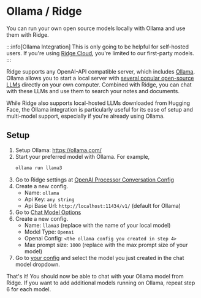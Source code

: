 # Ollama / Ridge

You can run your own open source models locally with Ollama and use them with Ridge.

:::info[Ollama Integration]
This is only going to be helpful for self-hosted users. If you're using [Ridge Cloud](https://app.ridge.dev), you're limited to our first-party models.
:::

Ridge supports any OpenAI-API compatible server, which includes [Ollama](http://ollama.ai/). Ollama allows you to start a local server with [several popular open-source LLMs](https://ollama.com/library) directly on your own computer. Combined with Ridge, you can chat with these LLMs and use them to search your notes and documents.

While Ridge also supports local-hosted LLMs downloaded from Hugging Face, the Ollama integration is particularly useful for its ease of setup and multi-model support, especially if you're already using Ollama.

## Setup

1. Setup Ollama: https://ollama.com/
2. Start your preferred model with Ollama. For example,
    ```bash
    ollama run llama3
    ```
3. Go to Ridge settings at [OpenAI Processor Conversation Config](http://localhost:42110/server/admin/database/openaiprocessorconversationconfig/)
4. Create a new config.
   - Name: `ollama`
   - Api Key: `any string`
   - Api Base Url: `http://localhost:11434/v1/` (default for Ollama)
5. Go to [Chat Model Options](http://localhost:42110/server/admin/database/chatmodeloptions/)
6. Create a new config.
   - Name: `llama3` (replace with the name of your local model)
   - Model Type: `Openai`
   - Openai Config: `<the ollama config you created in step 4>`
   - Max prompt size: `1000` (replace with the max prompt size of your model)
7. Go to [your config](http://localhost:42110/config) and select the model you just created in the chat model dropdown.

That's it! You should now be able to chat with your Ollama model from Ridge. If you want to add additional models running on Ollama, repeat step 6 for each model.
